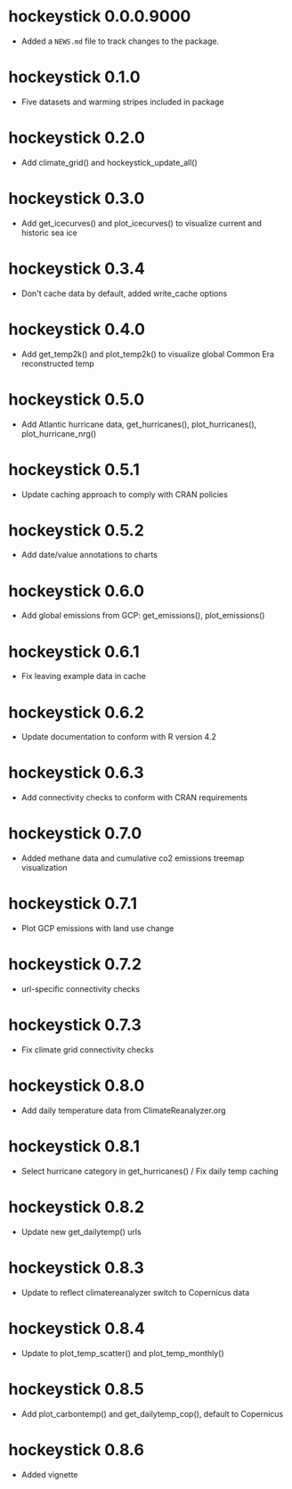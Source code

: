 # hockeystick 0.0.0.9000
* Added a `NEWS.md` file to track changes to the package.

# hockeystick 0.1.0
* Five datasets and warming stripes included in package

# hockeystick 0.2.0
* Add climate_grid() and hockeystick_update_all()

# hockeystick 0.3.0
* Add get_icecurves() and plot_icecurves() to visualize current and historic sea ice

# hockeystick 0.3.4
* Don't cache data by default, added write_cache options

# hockeystick 0.4.0
* Add get_temp2k() and plot_temp2k() to visualize global Common Era reconstructed temp

# hockeystick 0.5.0
* Add Atlantic hurricane data, get_hurricanes(), plot_hurricanes(), plot_hurricane_nrg()

# hockeystick 0.5.1
* Update caching approach to comply with CRAN policies

# hockeystick 0.5.2
* Add date/value annotations to charts

# hockeystick 0.6.0
* Add global emissions from GCP: get_emissions(), plot_emissions()

# hockeystick 0.6.1
* Fix leaving example data in cache

# hockeystick 0.6.2
* Update documentation to conform with R version 4.2

# hockeystick 0.6.3
* Add connectivity checks to conform with CRAN requirements

# hockeystick 0.7.0
* Added methane data and cumulative co2 emissions treemap visualization

# hockeystick 0.7.1
* Plot GCP emissions with land use change

# hockeystick 0.7.2
* url-specific connectivity checks

# hockeystick 0.7.3
* Fix climate grid connectivity checks

# hockeystick 0.8.0
* Add daily temperature data from ClimateReanalyzer.org

# hockeystick 0.8.1
* Select hurricane category in get_hurricanes() / Fix daily temp caching

# hockeystick 0.8.2
* Update new get_dailytemp() urls

# hockeystick 0.8.3
* Update to reflect climatereanalyzer switch to Copernicus data

# hockeystick 0.8.4
* Update to plot_temp_scatter() and plot_temp_monthly()

# hockeystick 0.8.5
* Add plot_carbontemp() and get_dailytemp_cop(), default to Copernicus

# hockeystick 0.8.6
* Added vignette
